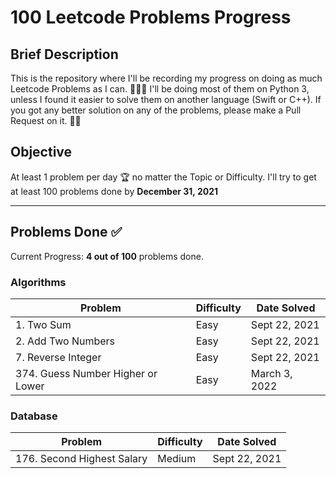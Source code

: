 # 100 Leetcode Problems Progress

## Brief Description
This is the repository where I'll be recording my progress on doing as much Leetcode Problems as I can. 👨🏽‍💻
I'll be doing most of them on Python 3, unless I found it easier to solve them on another language (Swift or C++).
If you got any better solution on any of the problems, please make a Pull Request on it. 🙌🏽

## Objective
At least 1 problem per day 🏆 no matter the Topic or Difficulty. 
I'll try to get at least 100 problems done by **December 31, 2021**

<hr>

## Problems Done ✅
Current Progress: **4 out of 100** problems done.

### Algorithms
Problem                | Difficulty | Date Solved
---------------------- | ---------- | -----------
1\. Two Sum            | Easy       | Sept 22, 2021
2\. Add Two Numbers    | Easy       | Sept 22, 2021
7\. Reverse Integer    | Easy       | Sept 22, 2021
374\. Guess Number Higher or Lower     | Easy       | March 3, 2022

### Database
Problem                     | Difficulty | Date Solved
--------------------------- | ---------- | -----------
176\. Second Highest Salary | Medium     | Sept 22, 2021



